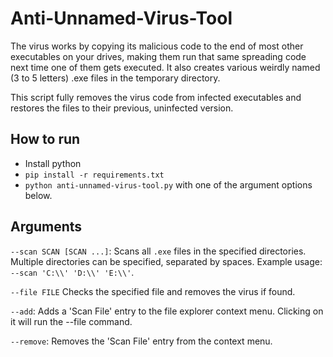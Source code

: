 # Anti-Unnamed-Virus-Tool

The virus works by copying its malicious code to the end of most other executables on your drives, making them run that same spreading code next time one of them gets executed.
It also creates various weirdly named (3 to 5 letters) .exe files in the temporary directory.

This script fully removes the virus code from infected executables and restores the files to their previous, uninfected version.

## How to run
- Install python
- ```pip install -r requirements.txt```
- ```python anti-unnamed-virus-tool.py``` with one of the argument options below.


## Arguments

```--scan SCAN [SCAN ...]```: Scans all `.exe` files in the specified directories. Multiple directories can be specified, separated by spaces. Example usage: `--scan 'C:\\' 'D:\\' 'E:\\'`.

```--file FILE``` Checks the specified file and removes the virus if found.

```--add```: Adds a 'Scan File' entry to the file explorer context menu. Clicking on it will run the --file command.

```--remove```: Removes the 'Scan File' entry from the context menu.

